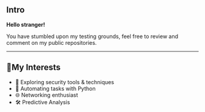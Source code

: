 ## Intro
**Hello stranger!**

You have stumbled upon my testing grounds, feel free to review and comment on my public repositories.

---

## 🚀My Interests

- 🔐 Exploring security tools & techniques
- 🤖 Automating tasks with Python
- 🌐 Networking enthusiast
- 🛠️ Predictive Analysis
